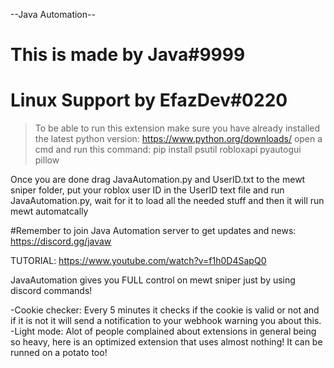 --Java Automation--

# This is made by Java#9999
# Linux Support by EfazDev#0220

> To be able to run this extension make sure you have already installed the latest python version: https://www.python.org/downloads/
> open a cmd and run this command:         pip install psutil robloxapi pyautogui pillow

Once you are done drag JavaAutomation.py and UserID.txt to the mewt sniper folder, put your roblox user ID in the UserID text file  and run JavaAutomation.py, wait for it to load all the needed stuff and then it will run mewt automatcally


#Remember to join Java Automation server to get updates and news: https://discord.gg/javaw

TUTORIAL:     https://www.youtube.com/watch?v=f1h0D4SapQ0


JavaAutomation gives you FULL control on mewt sniper just by using discord commands!



-Cookie checker: Every 5 minutes it checks if the cookie is valid or not and if it is not it will send a notification to your webhook warning you about this.
-Light mode: Alot of people complained about extensions in general being so heavy, here is an optimized extension that uses almost nothing! It can be runned on a potato too!


